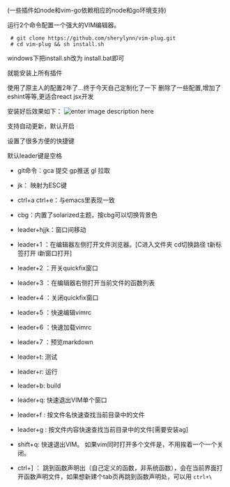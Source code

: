 	
(一些插件如node和vim-go依赖相应的node和go环境支持)

运行2个命令配置一个强大的VIM编辑器。  

     # git clone https://github.com/sherylynn/vim-plug.git
     # cd vim-plug && sh install.sh

windows下把install.sh改为 install.bat即可

 就能安装上所有插件

 使用了原主人的配置2年了...终于今天自己定制化了一下
 删除了一些配置,增加了eshint等等,更适合react jsx开发

安装好后效果如下：
![enter image description here](https://github.com/sherylynn/vim-plug/raw/master/screenshot.png)

支持自动更新，默认开启

设置了很多方便的快捷键

默认leader键是空格

* git命令：gca 提交 gp推送 gl 拉取

* jk： 映射为ESC键

* ctrl+a ctrl+e：与emacs里表现一致

* cbg：内置了solarized主题，按cbg可以切换背景色

* leader+hjjk：窗口间移动

* leader+1 ：在编辑器左侧打开文件浏览器。[C进入文件夹 cd切换路径 t新标签打开 i新窗口打开]

* leader+2 ：开关quickfix窗口 

* leader+3 ：在编辑器右侧打开当前文件的函数列表

* leader+4 ：关闭quickfix窗口 

* leader+5 ：快速编辑vimrc

* leader+6 ：快速加载vimrc

* leader+7 ：预览markdown

* leader+t: 测试

* leader+r: 运行

* leader+b: build

* leader+q: 快速退出VIM单个窗口

* leader+f : 按文件名快速查找当前目录中的文件

* leader+g : 按文件内容快速查找当前目录中的文件[需要安装ag]

* shift+q: 快速退出VIM。  如果vim同时打开多个文件是，不用挨着一个一个关闭。

* ctrl+] ： 跳到函数声明出（自己定义的函数，非系统函数），会在当前界面打开函数声明文件，如果想新建个tab页再跳到函数声明处，可以用 `ctrl+\`






